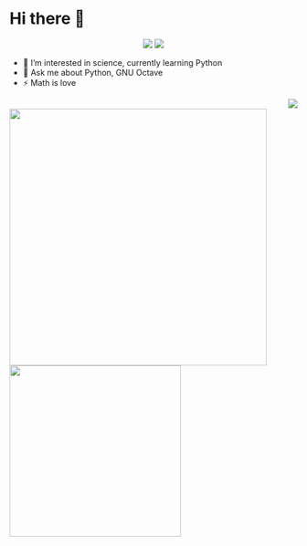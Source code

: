 # Hi there 👋


<p align="center">
  <a href="https://twitter.com/Pranjal33570011" target="_blank"><img src="https://img.shields.io/badge/twitter-%231DA1F2.svg?&style=for-the-badge&logo=twitter&logoColor=white" /></a>
  <a href="https://www.linkedin.com/in/pranjal-das-abb540207/" target="_blank"><img src="https://img.shields.io/badge/linkedin-%230077B5.svg?&style=for-the-badge&logo=linkedin&logoColor=white" /></a>
</p>

- 🌱 I’m interested in science, currently learning Python
- 💬 Ask me about Python, GNU Octave
- ⚡ Math is love

<p align="right">
  <img align="right" src="https://github-readme-streak-stats.herokuapp.com/?user=prAnjal314&theme=dark"/>
  <br>

  <img align="left" src="https://github-readme-stats.vercel.app/api?username=prAnjal314&theme=tokyonight&count_private=true&include_all_commits=true&show_icons=true&custom_title=%23%20GitHub%20Stats%20%E2%9C%85" width="450" />
  
  <img align="left" src="https://github-readme-stats.vercel.app/api/top-langs/?username=prAnjal314&theme=tokyonight&layout=compact&langs_count=10&custom_title=%23%20Most%20Used%20Languages%20%F0%9F%91%A8%F0%9F%8F%BD%E2%80%8D%F0%9F%92%BB" width="300" />

</p>
